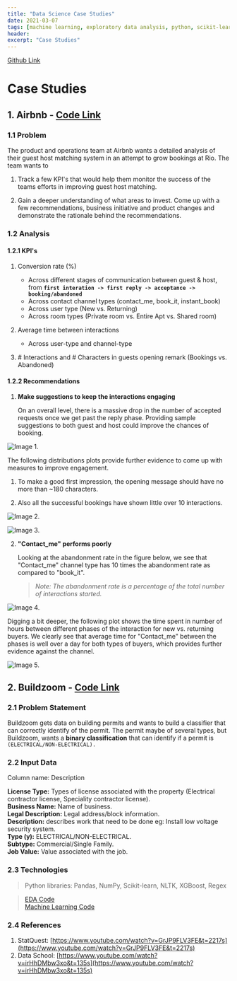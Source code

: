 ```yaml
---
title: "Data Science Case Studies"
date: 2021-03-07
tags: [machine learning, exploratory data analysis, python, scikit-learn]
header:
excerpt: "Case Studies"
---
```


<a href="https://github.com/NikhilSawal/data_science_case_studies" target="_blank">Github Link</a>

# Case Studies

## 1. Airbnb - [Code Link](https://github.com/NikhilSawal/data_science_case_studies/tree/master/airbnb/plots)

### 1.1 Problem
The product and operations team at Airbnb wants a detailed analysis of their guest host matching system in an attempt to grow bookings at Rio. The team wants to
1. Track a few KPI's that would help them monitor the success of the teams efforts in improving guest host matching.

2. Gain a deeper understanding of what areas to invest. Come up with a few recommendations, business initiative and product changes and demonstrate the rationale behind the recommendations.

### 1.2 Analysis

#### 1.2.1 KPI's

1. Conversion rate (%)

   * Across different stages of communication between guest & host, from **`first interation -> first reply -> acceptance -> booking/abandoned`**
   * Across contact channel types (contact_me, book_it, instant_book)
   * Across user type (New vs. Returning)
   * Across room types (Private room vs. Entire Apt vs. Shared room)


2. Average time between interactions

    * Across user-type and channel-type


3. \# Interactions and # Characters in guests opening remark (Bookings vs. Abandoned)

#### 1.2.2 Recommendations

1. **Make suggestions to keep the interactions engaging**

    On an overall level, there is a massive drop in the number of accepted requests once we get past the reply phase. Providing sample suggestions to both guest and host could improve the chances of booking.

![Image 1.]({{https://github.com/NikhilSawal/NikhilSawal.github.io}}/assets/images/conversion_over_time.png)

The following distributions plots provide further evidence to come up with measures to improve engagement.
1. To make a good first impression, the opening message should have no more than ~180 characters.

2. Also all the successful bookings have shown little over 10 interactions.

![Image 2.](/assets/images/first_inter_length_dist.png)

![Image 3.](/assets/images/count_interaction_dist.png)

2. **"Contact_me" performs poorly**

    Looking at the abandonment rate in the figure below, we see that "Contact_me" channel type has 10 times the abandonment rate as compared to "book_it".

    >*Note: The abandonment rate is a percentage of the total number of interactions started.*


![Image 4.](/assets/images/contact_channel_aban_conv_rate.png)


Digging a bit deeper, the following plot shows the time spent in number of hours between different phases of the interaction for new vs. returning buyers. We clearly see that average time for "Contact_me" between the phases is well over a day for both types of buyers, which provides further evidence against the channel.


![Image 5.](/assets/images/time_spent_contact_me.png)  

## 2. Buildzoom - [Code Link](https://github.com/NikhilSawal/data_science_case_studies/tree/master/buildzoom)



### 2.1 Problem Statement

Buildzoom gets data on building permits and wants to build a classifier that can correctly identify of the permit. The permit maybe of several types, but Buildzoom, wants a **binary classification** that can identify if a permit is ```(ELECTRICAL/NON-ELECTRICAL).```

### 2.2 Input Data
Column name: Description

**License Type:** Types of license associated with the property (Electrical contractor license, Speciality contractor license).  
**Business Name:** Name of business.  
**Legal Description:** Legal address/block information.  
**Description:** describes work that need to be done eg: Install low voltage security system.  
**Type (y):** ELECTRICAL/NON-ELECTRICAL.  
**Subtype:** Commercial/Single Family.  
**Job Value:** Value associated with the job.

### 2.3 Technologies
> Python libraries: Pandas, NumPy, Scikit-learn, NLTK, XGBoost, Regex

> [EDA Code](https://github.com/NikhilSawal/data_science_case_studies/tree/master/buildzoom)  
> [Machine Learning Code](https://github.com/NikhilSawal/data_science_case_studies/blob/master/buildzoom/solution.ipynb)

### 2.4 References
1. StatQuest: [https://www.youtube.com/watch?v=GrJP9FLV3FE&t=2217s](https://www.youtube.com/watch?v=GrJP9FLV3FE&t=2217s)
2. Data School: [https://www.youtube.com/watch?v=irHhDMbw3xo&t=135s](https://www.youtube.com/watch?v=irHhDMbw3xo&t=135s)
